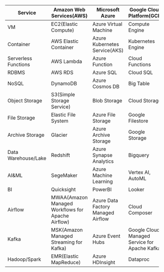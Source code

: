 
|Service|Amazon Web Services(AWS)|Microsoft Azure|Google Cloud Platform(GCP)|
|---|---|---|---|
|VM|EC2(Elastic Compute)|Azure Virtual Machine|Compute Engine|
|Container|AWS Elastic Container|Azure Kubernetes Service(AKS)|Kubernetes Engine|
|Serverless Functions|AWS Lambda|Azure Function|Cloud Functions|
|RDBMS|AWS RDS|Azure SQL|Cloud SQL|
|NoSQL|DynamoDB|Azure Cosmos DB|Big Table|
|Object Storage|S3(Simple Storage Service)|Blob Storage|Cloud Storage|
|File Storage|Elastic File System|Azure File Storage|Google Filestore|
|Archive Storage|Glacier|Azure Archive Storage|Google Storage|
|Data Warehouse/Lake|Redshift|Azure Synapse Analytics|Bigquery|
|AI&ML|SegeMaker|Azure Machine Learning|Vertex AI, AutoML|
|BI|Quicksight|PowerBI|Looker|
|Airflow|MWAA(Amazon Managed Workflows for Apache Airflow)|Azure Data Factory Managed Airflow|Cloud Composer|
|Kafka|MSK(Amazon Managed Streaming for Kafka)|Azure Event Hubs|Google Cloud Managed Service for Apache Kafka|
|Hadoop/Spark|EMR(Elastic MapReduce)|Azure HDInsight|Dataproc|


